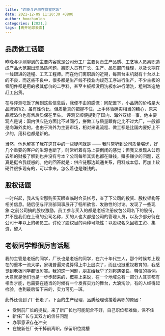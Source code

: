 ```yaml
---
title: "昨晚与评测在食堂吃饭"
date: 2021-12-09 11:20:30 +0800
author: hoochanlon
categories: [2021.]
tags: [离开地球表面]
---
```


## 品质做工话题

昨晚与评测聊到的主要内容就是公司分工厂主要负责生产品质、工艺等人员离职造成产品大范围出现品质问题，离职人员有厂长、生产、品质部门经理，以及长期在一线跟进的途程、工艺工程师。而在他们离职后的近期，每百台主机就有十台以上的不良，而这些不良中，很多都是生产线不按业内规范工序进行生产，不少主板的零配件都是用的极其低价的二手料，甚至主板都没用洗板水进行清洗，粗制滥造地赶工出货。

在与评测吃饭了解到这些信息后，我便不由的感慨：同配置下，小品牌的价格是大品牌的1/2，虽有性价比，但质量真的把握不住，上手体验确实相当的糟心，原来品牌溢价也有售后质保在里头。 <!-- more -->评测又顺便提到了国内、海外双标一事，他主要观点是说：国内供应链方面比不过同行，拼做工与质量跟肯定比不过大厂，一般都是向海外卖的。也由于海外为主要市场，相对来说流程、做工都是比国内要好上不少的，用料也都是新的。

当然，他也解答了我在这其中的一些疑问就是 —— 我时常听到公司质量堪忧，好几个重要的客户的生源也断了，时常听着有马上要倒闭的感觉；但我又发现从公司去年的财报了解到也并没有亏本？公司每年其实也都在赚钱，赚多赚少的问题，这真是挺令我疑惑的。他的回答就是：供应链那边疏通关系，用料成本低，再加上软硬件很多现有的，可以拿来，怎么着也是赚钱的。

## 股权话题

一时兴起，我从淘宝那购买天眼查临时会员帐号，查了下公司的投资、股权架构等相关信息。随后便与评测部同事展开了畅所欲言、发散性的讨论。发现了一些现象:之前公司搞的股权激励，员工参与买入的都是老板注册皮包公司名下的股份，并不是我们在上班的公司名称，买的人也大都是公司的管理人员，以及少部分待在公司十年以上的老员工。讨论了股权目的两种可能性：以股权名义回收工资、集资，留人

## 老板同学都很厉害话题

我的主管是老板的同学，厂长也是老板的同学，在六十年代生人，那个时候考上现在的重本一流大学，家境普遍来说算得上中上层次了，而且也挺重视教育的，我感觉到老板同学都很厉害。我的这一问题，朋友给我举了刘邦遇张良、韩信的事例。大意就是他们也是一步步起来的，概率上来说，在一个地域总有一部分人其实都有相当才能，也需要在适当的时候有一个发挥实力的舞台，大浪淘沙，有的人经得起检验，也到最后留下来的，实力可见一斑。

此外还谈到了厂长走了，下面的生产经理、品质经理也接着离职的原因：

* 受到前厂长的提拔，来了新厂长也可能配合不好，自己职位都难做，保不住
* 新任厂长与其双方的信任问题
* 办事意识存在冲突
* 在被新任厂长干掉前离职，保留职位跳槽
